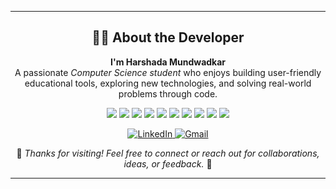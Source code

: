 <hr>

<h2 align="center">👩‍💻 About the Developer</h2>

<p align="center">
  <b>I'm Harshada Mundwadkar</b><br>
  A passionate <i>Computer Science student</i> who enjoys building user-friendly educational tools, exploring new technologies, and solving real-world problems through code.
</p>

<p align="center">
  <img src="https://img.shields.io/badge/Web%20Dev-%23E34F26?style=for-the-badge&logo=html5&logoColor=white" />
  <img src="https://img.shields.io/badge/Node.js-%23339933?style=for-the-badge&logo=node.js&logoColor=white" />
  <img src="https://img.shields.io/badge/MySQL-%2300758F?style=for-the-badge&logo=mysql&logoColor=white" />
  <img src="https://img.shields.io/badge/AWS-%23FF9900?style=for-the-badge&logo=amazonaws&logoColor=white" />
  <img src="https://img.shields.io/badge/C-%2300599C?style=for-the-badge&logo=c&logoColor=white" />
  <img src="https://img.shields.io/badge/Java-%23ED8B00?style=for-the-badge&logo=java&logoColor=white" />
  <img src="https://img.shields.io/badge/DBMS-%234285F4?style=for-the-badge" />
  <img src="https://img.shields.io/badge/Python-%233776AB?style=for-the-badge&logo=python&logoColor=white" />
  <img src="https://img.shields.io/badge/AI-%2300B4D8?style=for-the-badge" />
  <img src="https://img.shields.io/badge/Machine%20Learning-%23F7931E?style=for-the-badge" />
</p>

<p align="center">
  <a href="https://www.linkedin.com/in/harshadamundwadkar-tech-student" target="_blank">
    <img src="https://img.shields.io/badge/LinkedIn-Connect-blue?style=for-the-badge&logo=linkedin" alt="LinkedIn">
  </a>
  <a href="mailto:harshadamundwadkar@gmail.com">
    <img src="https://img.shields.io/badge/Gmail-Email-red?style=for-the-badge&logo=gmail&logoColor=white" alt="Gmail">
  </a>
</p>

<p align="center">
  🌟 <i>Thanks for visiting! Feel free to connect or reach out for collaborations, ideas, or feedback.</i> 🌟
</p>

<hr>

